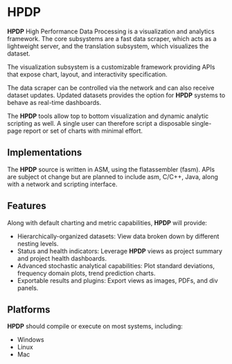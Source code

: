 # HPDP #

**HPDP**  High Performance Data Processing is a visualization and analytics framework. The core subsystems are a fast data scraper, which acts as a lightweight server, and the translation subsystem, which visualizes the dataset.

The visualization subsystem is a customizable framework providing APIs that expose chart, layout, and interactivity specification.

The data scraper can be controlled via the network and can also receive dataset updates. Updated datasets provides the option for **HPDP** systems to behave as real-time dashboards.

The **HPDP** tools allow top to bottom visualization and dynamic analytic scripting as well. A single user can therefore script a disposable single-page report or set of charts with minimal effort.

## Implementations ##

The **HPDP** source is written in ASM, using the flatassembler (fasm). APIs are subject ot change but are planned to include asm, C/C++, Java, along with a network and scripting interface.

## Features ##

Along with default charting and metric capabilities, **HPDP** will provide:

* Hierarchically-organized datasets: View data broken down by different nesting levels.
* Status and health indicators: Leverage **HPDP** views as project summary and project health dashboards.
* Advanced stochastic analytical capabilities: Plot standard deviations, frequency domain plots, trend prediction charts. 
* Exportable results and plugins: Export views as images, PDFs, and div panels.

## Platforms ##

**HPDP** should compile or execute on most systems, including:

* Windows
* Linux
* Mac